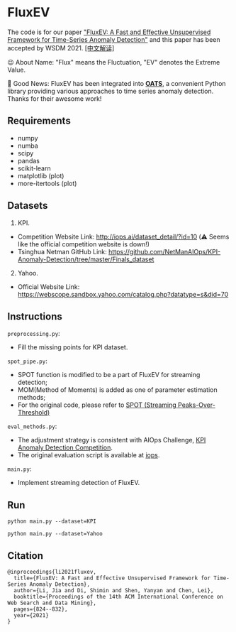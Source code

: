 # FluxEV
The code is for our paper ["FluxEV: A Fast and Effective Unsupervised Framework for Time-Series Anomaly Detection"](https://dl.acm.org/doi/10.1145/3437963.3441823) 
and this paper has been accepted by WSDM 2021. [\[中文解读\]](https://mp.weixin.qq.com/s/zUQJnbWQx5qf1A_gXnnAbQ)

😉 About Name: "Flux" means the Fluctuation, "EV" denotes the Extreme Value.     

💫 Good News: FluxEV has been integrated into [**OATS**](https://github.com/georgian-io/pyoats), a convenient Python library providing various approaches to time series anomaly detection. Thanks for their awesome work!

## Requirements
* numpy
* numba
* scipy
* pandas
* scikit-learn
* matplotlib (plot)
* more-itertools (plot)

## Datasets
1. KPI.        
* Competition Website Link: <http://iops.ai/dataset_detail/?id=10> (⚠️ Seems like the official competition website is down!)        
* Tsinghua Netman GitHub Link: <https://github.com/NetManAIOps/KPI-Anomaly-Detection/tree/master/Finals_dataset>

2. Yahoo.
*  Official Website Link: <https://webscope.sandbox.yahoo.com/catalog.php?datatype=s&did=70>

## Instructions
`preprocessing.py`: 
* Fill the missing points for KPI dataset.

`spot_pipe.py`: 
* SPOT function is modified to be a part of FluxEV for streaming detection;
* MOM(Method of Moments) is added as one of parameter estimation methods;
* For the original code, please refer to [SPOT (Streaming Peaks-Over-Threshold)](https://github.com/Amossys-team/SPOT)

`eval_methods.py`: 
* The adjustment strategy is consistent with AIOps Challenge, [KPI Anomaly Detection Competition](http://iops.ai/competition_detail/?competition_id=5&flag=1).
* The original evaluation script is available at [iops](https://github.com/iopsai/iops/blob/master/evaluation/evaluation.py).

`main.py`: 
* Implement streaming detection of FluxEV.

## Run
```
python main.py --dataset=KPI
```

```
python main.py --dataset=Yahoo
```

## Citation
```
@inproceedings{li2021fluxev,
  title={FluxEV: A Fast and Effective Unsupervised Framework for Time-Series Anomaly Detection},
  author={Li, Jia and Di, Shimin and Shen, Yanyan and Chen, Lei},
  booktitle={Proceedings of the 14th ACM International Conference on Web Search and Data Mining},
  pages={824--832},
  year={2021}
}
```

